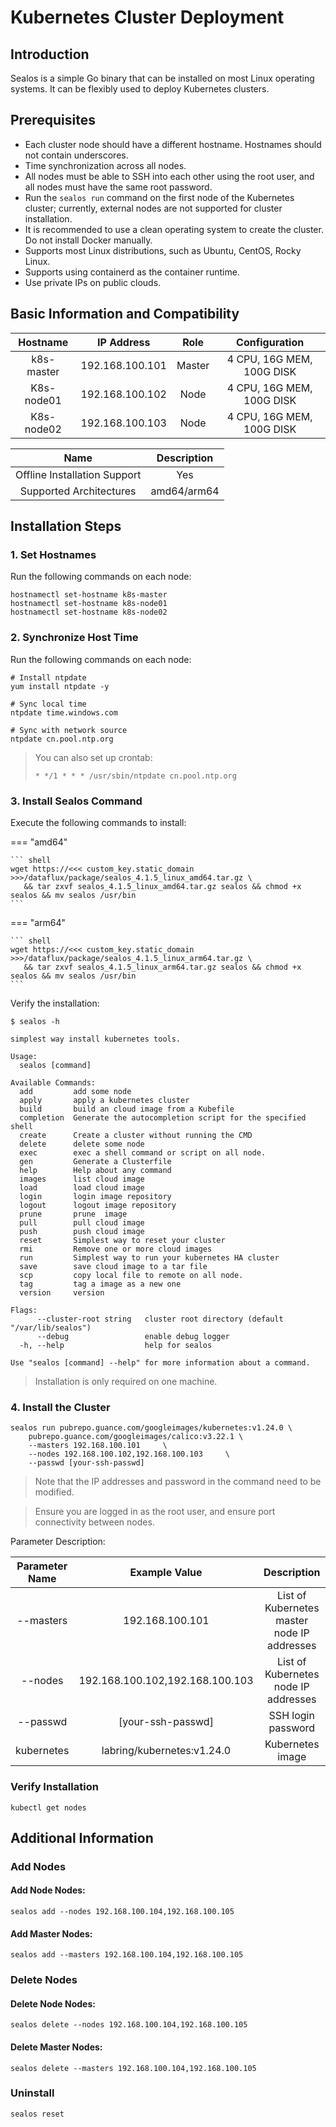 # Kubernetes Cluster Deployment

## Introduction

Sealos is a simple Go binary that can be installed on most Linux operating systems. It can be flexibly used to deploy Kubernetes clusters.

## Prerequisites

- Each cluster node should have a different hostname. Hostnames should not contain underscores.
- Time synchronization across all nodes.
- All nodes must be able to SSH into each other using the root user, and all nodes must have the same root password.
- Run the `sealos run` command on the first node of the Kubernetes cluster; currently, external nodes are not supported for cluster installation.
- It is recommended to use a clean operating system to create the cluster. Do not install Docker manually.
- Supports most Linux distributions, such as Ubuntu, CentOS, Rocky Linux.
- Supports using containerd as the container runtime.
- Use private IPs on public clouds.

## Basic Information and Compatibility

| Hostname   | IP Address      | Role  | Configuration        |
| :--------: | :-------------: | :---: | :------------------: |
| k8s-master | 192.168.100.101 | Master| 4 CPU, 16G MEM, 100G DISK |
| K8s-node01 | 192.168.100.102 | Node  | 4 CPU, 16G MEM, 100G DISK |
| K8s-node02 | 192.168.100.103 | Node  | 4 CPU, 16G MEM, 100G DISK |

| Name              | Description                         |
| :---------------: | :----------------------------------: |
| Offline Installation Support | Yes                               |
| Supported Architectures    | amd64/arm64                       |

## Installation Steps

### 1. Set Hostnames

Run the following commands on each node:

```shell
hostnamectl set-hostname k8s-master
hostnamectl set-hostname k8s-node01
hostnamectl set-hostname k8s-node02
```

### 2. Synchronize Host Time

Run the following commands on each node:

```shell
# Install ntpdate
yum install ntpdate -y

# Sync local time
ntpdate time.windows.com

# Sync with network source
ntpdate cn.pool.ntp.org
```

> You can also set up crontab:
>
> `* */1 * * * /usr/sbin/ntpdate cn.pool.ntp.org`

### 3. Install Sealos Command

Execute the following commands to install:

=== "amd64"

    ``` shell
    wget https://<<< custom_key.static_domain >>>/dataflux/package/sealos_4.1.5_linux_amd64.tar.gz \
       && tar zxvf sealos_4.1.5_linux_amd64.tar.gz sealos && chmod +x sealos && mv sealos /usr/bin
    ```
=== "arm64"

    ``` shell
    wget https://<<< custom_key.static_domain >>>/dataflux/package/sealos_4.1.5_linux_arm64.tar.gz \
       && tar zxvf sealos_4.1.5_linux_arm64.tar.gz sealos && chmod +x sealos && mv sealos /usr/bin
    ```

Verify the installation:

```shell
$ sealos -h

simplest way install kubernetes tools.

Usage:
  sealos [command]

Available Commands:
  add         add some node
  apply       apply a kubernetes cluster
  build       build an cloud image from a Kubefile
  completion  Generate the autocompletion script for the specified shell
  create      Create a cluster without running the CMD
  delete      delete some node
  exec        exec a shell command or script on all node.
  gen         Generate a Clusterfile
  help        Help about any command
  images      list cloud image
  load        load cloud image
  login       login image repository
  logout      logout image repository
  prune       prune  image
  pull        pull cloud image
  push        push cloud image
  reset       Simplest way to reset your cluster
  rmi         Remove one or more cloud images
  run         Simplest way to run your kubernetes HA cluster
  save        save cloud image to a tar file
  scp         copy local file to remote on all node.
  tag         tag a image as a new one
  version     version

Flags:
      --cluster-root string   cluster root directory (default "/var/lib/sealos")
      --debug                 enable debug logger
  -h, --help                  help for sealos

Use "sealos [command] --help" for more information about a command.
```
> Installation is only required on one machine.

### 4. Install the Cluster

```shell
sealos run pubrepo.guance.com/googleimages/kubernetes:v1.24.0 \
    pubrepo.guance.com/googleimages/calico:v3.22.1 \
    --masters 192.168.100.101     \
    --nodes 192.168.100.102,192.168.100.103     \
    --passwd [your-ssh-passwd] 
```

> Note that the IP addresses and password in the command need to be modified.

> Ensure you are logged in as the root user, and ensure port connectivity between nodes.

Parameter Description:

| Parameter Name | Example Value                     | Description                           |
| :------------: | :-------------------------------: | :------------------------------------: |
| --masters      | 192.168.100.101                   | List of Kubernetes master node IP addresses |
| --nodes        | 192.168.100.102,192.168.100.103   | List of Kubernetes node IP addresses   |
| --passwd       | [your-ssh-passwd]                 | SSH login password                    |
| kubernetes     | labring/kubernetes:v1.24.0        | Kubernetes image                      |

### Verify Installation

```shell
kubectl get nodes
```

## Additional Information

### Add Nodes

#### Add Node Nodes:

```shell
sealos add --nodes 192.168.100.104,192.168.100.105
```

#### Add Master Nodes:

```shell
sealos add --masters 192.168.100.104,192.168.100.105
```

### Delete Nodes

#### Delete Node Nodes:

```shell
sealos delete --nodes 192.168.100.104,192.168.100.105
```

#### Delete Master Nodes:

```shell
sealos delete --masters 192.168.100.104,192.168.100.105
```

### Uninstall

```shell
sealos reset
```